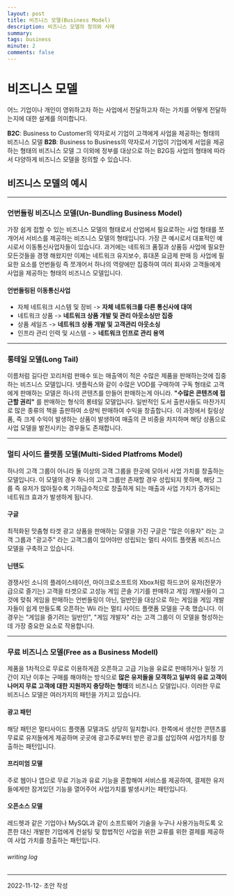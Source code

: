 ```yaml
---
layout: post
title: 비즈니스 모델(Business Model)
description: 비즈니스 모델의 정의와 사례
summary: 
tags: business
minute: 2
comments: false
---
```


# 비즈니스 모델
어느 기업이나 개인이 영위하고자 하는 사업에서 전달하고자 하는 가치를 어떻게 전달하는지에 대한 설계를 의미합니다.

**B2C**: Business to Customer의 약자로서 기업이 고객에게 사업을 제공하는 형태의 비즈니스 모델
**B2B**: Business to Business의 약자로서 기업이 기업에게 서업을 제공하는 형태의 비즈니스 모델
그 이외에 정부를 대상으로 하는 B2G등 사업의 형태에 따라서 다양하게 비즈니스 모델을 정의할 수 있습니다.


## 비즈니스 모델의 예시
---

### 언번들링 비즈니스 모델(Un-Bundling Business Model)
가장 쉽게 접할 수 있는 비즈니스 모델의 형태로서 산업에서 필요로하는 사업 형태를 쪼개어서 서비스를 제공하는 비즈니스 모델의 형태입니다. 가장 큰 예시로서 대표적인 예시로서 이동통신사업자들이 있습니다. 과거에는 네트워크 품질과 상품등 사업에 필요한 모든것들을 경쟁 해왔지만 이제는 네트워크 유지보수, 휴대폰 요금제 판매 등 사업에 필요한 요소를 언번들링 즉 쪼개어서 하나의 역량에만 집중하여 여러 회사와 고객들에게 사업을 제공하는 형태의 비즈니스 모델입니다. 

#### 언번들링된 이동통신사업
- 자체 네트워크 시스템 및 장비 -> **자체 네트워크를 다른 통신사에 대여**
- 네트워크 상품 -> **네트워크 상품 개발 및 관리 아웃소싱만 집중**
- 상품 세일즈 -> **네트워크 상품 개발 및 고객관리 아웃소싱**
- 인프라 관리 인력 및 시스템 - > **네트워크 인프로 관리 용역**

---

### 롱테일 모델(Long Tail)
이름처럼 길다란 꼬리처럼 판매수 또는 매출액이 적은 수많은 제품을 판매하는것에 집중하는 비즈니스 모델입니다. 넷플릭스와 같이 수많은 VOD를 구매하여 구독 형태로 고객에게 판매하는 모델은 하나의 콘텐츠를 만들어 판매하는게 아니라. **"수많은 콘텐츠에 접근할 권리"** 를 판매하는 형식의 롱테일 모델입니다. 일반적인 도서 출판사들도 마찬가지로 많은 종류의 책을 출판하여 소량씩 판매하여 수익을 창출합니다. 이 과정에서 킬링상품, 즉 크게 수익이 발생하는 상품이 발생하여 매출의 큰 비중을 차지하며 해당 상품으로 사업 모델을 발전시키는 경우들도 존재합니다.

---

### 멀티 사이드 플랫폼 모델(Multi-Sided Platfroms Model)
하나의 고객 그룹이 아니라 둘 이상의 고객 그룹을 한곳에 모아서 사업 가치를 창출하는 모델입니다. 이 모델의 경우 하나의 고객 그룹만 존재할 경우 성립되지 못하며, 해당 그룹 즉 유저가 많아질수록 기하급수적으로 창출하게 되는 매출과 사업 가치가 증가되는 네트워크 효과가 발생하게 됩니다.

#### 구글
최적화된 맛춤형 타겟 광고 상품을 판매하는 모델을 가진 구글은 "많은 이용자" 라는 고객 그룹과 "광고주" 라는 고객그룹이 있어야만 성립되는 멀티 사이트 플랫폼 비즈니스 모델을 구축하고 있습니다.

#### 닌텐도
경쟁사인 소니의 플레이스테이션, 마이크로소프트의 Xbox처럼 하드코어 유저(전문가급으로 즐기는) 고객을 타겟으로 고성능 게임 콘솔 기기를 판매하고 게임 개발사들이 그것에 맞춰 게임을 판매하는 언번들링이 아닌, 일반인을 대상으로 하는 게임을 게임 개발자들이 쉽게 만들도록 오픈하는 Wii 라는 멀티 사이드 플랫폼 모델을 구축 했습니다. 이 경우는 "게임을 즐기려는 일반인", "게임 개발자" 라는 고객 그룹이 이 모델을 형성하는데 가장 중요한 요소로 작용합니다.

---

### 무료 비즈니스 모델(Free as a Business Modell)
제품을 1차적으로 무료로 이용하게끔 오픈하고 고급 기능을 유료로 판매하거나 일정 기간이 지난 이후는 구매를 해야하는 방식으로 **많은 유저들을 모객하고 일부의 유료 고객이 나머지 무료 고객에 대한 지원까지 충당하는 형태**의 비즈니스 모델입니다. 이러한 무료 비즈니스 모델은 여러가지의 패턴을 가지고 있습니다.

#### 광고 패턴
해당 패턴은 멀티사이드 플랫폼 모델과도 상당히 일치합니다. 한쪽에서 생산한 콘텐츠를 무료로 유저들에게 제공하며 곳곳에 광고주로부터 받은 광고를 삽입하여 사업가치를 창출하는 패턴입니다.

#### 프리미엄 모델
주로 웹이나 앱으로 무료 기능과 유료 기능을 혼합해여 서비스를 제공하여, 결제한 유저들에게만 잠겨있던 기능을 열어주어 사업가치를 발생시키는 패턴입니다.

#### 오픈소스 모델
레드헷과 같은 기업이나 MySQL과 같이 소프트웨어 기술을 누구나 사용가능하도록 오픈한 대신 개발한 기업에게 컨설팅 및 합법적인 사업을 위한 교류를 위한 결제를 제공하여 사업 가치를 창출하는 패턴입니다.




###### writing log
----
2022-11-12- 초안 작성